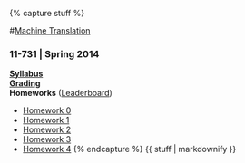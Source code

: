 {% capture stuff %}

#<a href="{{site.baseurl}}" id="home">Machine Translation</a>
### 11-731 | Spring 2014

[**Syllabus**]({{site.baseurl}}/#syllabus) <br />
[**Grading**]({{site.baseurl}}/grading.html) <br />
**Homeworks** ([Leaderboard](leaderboard.html)) <br />
 * [Homework 0]({{site.baseurl}}/hw0.html)
 * [Homework 1]({{site.baseurl}}/hw1.html)
 * [Homework 2]({{site.baseurl}}/hw2.html)
 * [Homework 3]({{site.baseurl}}/hw3.html)
 * [Homework 4]({{site.baseurl}}/hw4.html)
{% endcapture %}
{{ stuff | markdownify }}
